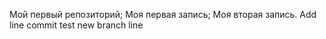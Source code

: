 Мой первый репозиторий; 
Моя первая запись; 
Моя вторая запись.
Add line
commit test
new branch line
